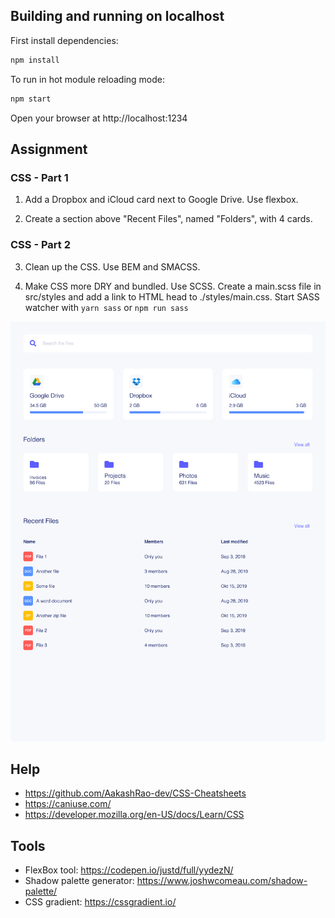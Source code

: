 ## Building and running on localhost

First install dependencies:

```sh
npm install
```

To run in hot module reloading mode:

```sh
npm start
```

Open your browser at http://localhost:1234

## Assignment

### CSS - Part 1

1. Add a Dropbox and iCloud card next to Google Drive. Use flexbox.

2. Create a section above "Recent Files", named "Folders", with 4 cards.

### CSS - Part 2

3. Clean up the CSS. Use BEM and SMACSS.

4. Make CSS more DRY and bundled. Use SCSS. Create a main.scss file in src/styles and add a link to HTML head to ./styles/main.css. Start SASS watcher with `yarn sass` or `npm run sass`

![result](result.png)

## Help

- https://github.com/AakashRao-dev/CSS-Cheatsheets
- https://caniuse.com/
- https://developer.mozilla.org/en-US/docs/Learn/CSS

## Tools

- FlexBox tool: https://codepen.io/justd/full/yydezN/
- Shadow palette generator: https://www.joshwcomeau.com/shadow-palette/
- CSS gradient: https://cssgradient.io/